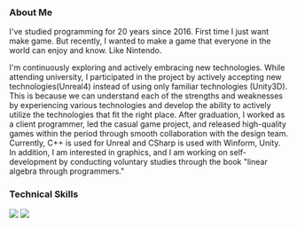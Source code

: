 ### About Me

I've studied programming for 20 years since 2016. First time I just want make game. But recently, I wanted to make a game that everyone in the world can enjoy and know. Like Nintendo.

I'm continuously exploring and actively embracing new technologies. While attending university, I participated in the project by actively accepting new technologies(Unreal4) instead of using only familiar technologies (Unity3D). This is because we can understand each of the strengths and weaknesses by experiencing various technologies and develop the ability to actively utilize the technologies that fit the right place. After graduation, I worked as a client programmer, led the casual game project, and released high-quality games within the period through smooth collaboration with the design team. Currently, C++ is used for Unreal and CSharp is used with Winform, Unity. In addition, I am interested in graphics, and I am working on self-development by conducting voluntary studies through the book "linear algebra through programmers."

### Technical Skills
<img src="https://img.shields.io/badge/Unity-3766AB?style=flat-square&logo=Unity&logoColor=purple"/></a>
<img src="https://img.shields.io/badge/CSharp-3766AB?style=flat-square&logo=C#&logoColor=purple"/></a>
